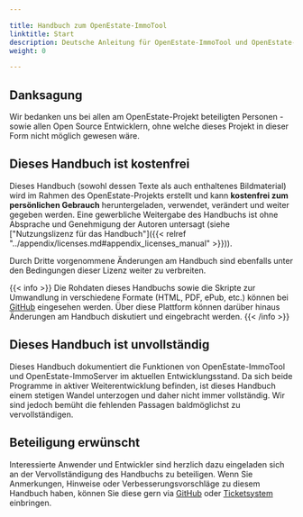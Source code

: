 ```yaml
---

title: Handbuch zum OpenEstate-ImmoTool
linktitle: Start
description: Deutsche Anleitung für OpenEstate-ImmoTool und OpenEstate-ImmoServer…
weight: 0

---
```



## Danksagung

Wir bedanken uns bei allen am OpenEstate-Projekt beteiligten Personen - sowie allen Open Source Entwicklern, ohne welche dieses Projekt in dieser Form nicht möglich gewesen wäre.


## Dieses Handbuch ist kostenfrei

Dieses Handbuch (sowohl dessen Texte als auch enthaltenes Bildmaterial) wird im Rahmen des OpenEstate-Projekts erstellt und kann **kostenfrei zum persönlichen Gebrauch** heruntergeladen, verwendet, verändert und weiter gegeben werden. Eine gewerbliche Weitergabe des Handbuchs ist ohne Absprache und Genehmigung der Autoren untersagt (siehe ["Nutzungslizenz für das Handbuch"]({{< relref "../appendix/licenses.md#appendix_licenses_manual" >}})). 

Durch Dritte vorgenommene Änderungen am Handbuch sind ebenfalls unter den Bedingungen dieser Lizenz weiter zu verbreiten.

{{< info >}}
Die Rohdaten dieses Handbuchs sowie die Skripte zur Umwandlung in verschiedene Formate (HTML, PDF, ePub, etc.) können bei [GitHub](https://github.com/OpenEstate/OpenEstate-Tool-Manual/) eingesehen werden. Über diese Plattform können darüber hinaus Änderungen am Handbuch diskutiert und eingebracht werden.
{{< /info >}}


## Dieses Handbuch ist unvollständig

Dieses Handbuch dokumentiert die Funktionen von OpenEstate-ImmoTool und OpenEstate-ImmoServer im aktuellen Entwicklungsstand. Da sich beide Programme in aktiver Weiterentwicklung befinden, ist dieses Handbuch einem stetigen Wandel unterzogen und daher nicht immer vollständig. Wir sind jedoch bemüht die fehlenden Passagen baldmöglichst zu vervollständigen.


## Beteiligung erwünscht

Interessierte Anwender und Entwickler sind herzlich dazu eingeladen sich an der Vervollständigung des Handbuchs zu beteiligen. Wenn Sie Anmerkungen, Hinweise oder Verbesserungsvorschläge zu diesem Handbuch haben, können Sie diese gern via [GitHub](https://github.com/OpenEstate/OpenEstate-Tool-Manual/) oder [Ticketsystem](https://openestate.org/support/tickets) einbringen.
